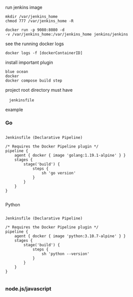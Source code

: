 run jenkins image 

```
mkdir /var/jenkins_home
chmod 777 /var/jenkins_home -R 

docker run -p 9080:8080 -d 
-v /var/jenkins_home:/var/jenkins_home jenkins/jenkins
```

see the running docker logs 

```
docker logs -f [dockerContainerID]
```



install important plugin 

```
blue ocean 
docker
docker compose build step
```



project root directory must have 

   `jenkinsfile`

example 



### Go

```

Jenkinsfile (Declarative Pipeline)

/* Requires the Docker Pipeline plugin */
pipeline {
    agent { docker { image 'golang:1.19.1-alpine' } }
    stages {
        stage('build') {
            steps {
                sh 'go version'
            }
        }
    }
}


```



Python

```

Jenkinsfile (Declarative Pipeline)

/* Requires the Docker Pipeline plugin */
pipeline {
    agent { docker { image 'python:3.10.7-alpine' } }
    stages {
        stage('build') {
            steps {
                sh 'python --version'
            }
        }
    }
}


```



### node.js/javascript



```

```


